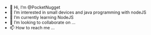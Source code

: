 - 👋 Hi, I’m @PocketNugget
- 👀 I’m interested in small devices and java programming with nodeJS
- 🌱 I’m currently learning NodeJS
- 💞️ I’m looking to collaborate on ...
- 📫 How to reach me ...

<!---
PocketNugget/PocketNugget is a ✨ special ✨ repository because its `README.md` (this file) appears on your GitHub profile.
You can click the Preview link to take a look at your changes.
--->
